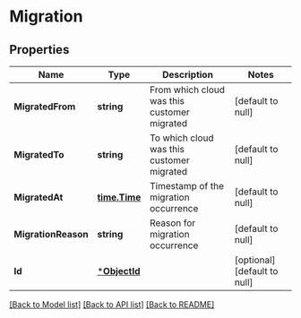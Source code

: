 # Migration

## Properties
Name | Type | Description | Notes
------------ | ------------- | ------------- | -------------
**MigratedFrom** | **string** | From which cloud was this customer migrated | [default to null]
**MigratedTo** | **string** | To which cloud was this customer migrated | [default to null]
**MigratedAt** | [**time.Time**](time.Time.md) | Timestamp of the migration occurrence | [default to null]
**MigrationReason** | **string** | Reason for migration occurrence | [default to null]
**Id** | [***ObjectId**](ObjectID.md) |  | [optional] [default to null]

[[Back to Model list]](../README.md#documentation-for-models) [[Back to API list]](../README.md#documentation-for-api-endpoints) [[Back to README]](../README.md)


